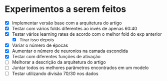 # Experimentos a serem feitos

- [x] Implementar versão base com a arquitetura do artigo
- [x] Testar com vários folds diferentes ao invés de apenas 60:40
- [x] Testar vários learning rates de acordo com o melhor fold do exp anterior
  - [x] Tirar isso depois
- [x] Variar o número de épocas
- [x] Aumentar o número de neuronios na camada escondida
- [x] Testar com diferentes funções de ativação
- [ ] Melhorar a descrição da arquitetura do artigo
- [ ] Juntar todos os melhores parâmetros encontrados em um modelo
- [ ] Testar utilizando divisão 70/30 nos dados